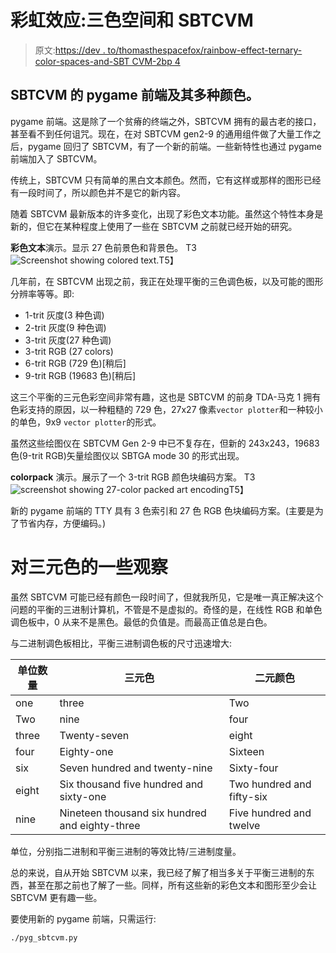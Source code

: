 # 彩虹效应:三色空间和 SBTCVM

> 原文:[https://dev . to/thomasthespacefox/rainbow-effect-ternary-color-spaces-and-SBT CVM-2bp 4](https://dev.to/thomasthespacefox/rainbow-effect-ternary-color-spaces-and-sbtcvm-2bp4)

## SBTCVM 的 pygame 前端及其多种颜色。

pygame 前端。这是除了一个贫瘠的终端之外，SBTCVM 拥有的最古老的接口，甚至看不到任何诅咒。现在，在对 SBTCVM gen2-9 的通用组件做了大量工作之后，pygame 回归了 SBTCVM，有了一个新的前端。一些新特性也通过 pygame 前端加入了 SBTCVM。

传统上，SBTCVM 只有简单的黑白文本颜色。然而，它有这样或那样的图形已经有一段时间了，所以颜色并不是它的新内容。

随着 SBTCVM 最新版本的许多变化，出现了彩色文本功能。虽然这个特性本身是新的，但它在某种程度上使用了一些在 SBTCVM 之前就已经开始的研究。

**彩色文本**演示。显示 27 色前景色和背景色。
T3![Screenshot showing colored text.](../Images/447b263095729c6c8a313f4a2b5d4d1f.png)T5】

几年前，在 SBTCVM 出现之前，我正在处理平衡的三色调色板，以及可能的图形分辨率等等。即:

*   1-trit 灰度(3 种色调)
*   2-trit 灰度(9 种色调)
*   3-trit 灰度(27 种色调)
*   3-trit RGB (27 colors)
*   6-trit RGB (729 色)[稍后]
*   9-trit RGB (19683 色)[稍后]

这三个平衡的三元色彩空间非常有趣，这也是 SBTCVM 的前身 TDA-马克 1 拥有色彩支持的原因，以一种粗糙的 729 色，27x27 像素`vector plotter`和一种较小的单色，9x9 `vector plotter`的形式。

虽然这些绘图仪在 SBTCVM Gen 2-9 中已不复存在，但新的 243x243，19683 色(9-trit RGB)矢量绘图仪以 SBTGA mode 30 的形式出现。

**colorpack** 演示。展示了一个 3-trit RGB 颜色块编码方案。
T3![screenshot showing 27-color packed art encoding](../Images/1a6ce612bd4f8e59662700d7ccfab1d7.png)T5】

新的 pygame 前端的 TTY 具有 3 色索引和 27 色 RGB 色块编码方案。(主要是为了节省内存，方便编码。)

# 对三元色的一些观察

虽然 SBTCVM 可能已经有颜色一段时间了，但就我所见，它是唯一真正解决这个问题的平衡的三进制计算机，不管是不是虚拟的。奇怪的是，在线性 RGB 和单色调色板中，0 从来不是黑色。最低的负值是。而最高正值总是白色。

与二进制调色板相比，平衡三进制调色板的尺寸迅速增大:

| 单位数量 | 三元色 | 二元颜色 |
| --- | --- | --- |
| one | three | Two |
| Two | nine | four |
| three | Twenty-seven | eight |
| four | Eighty-one | Sixteen |
| six | Seven hundred and twenty-nine | Sixty-four |
| eight | Six thousand five hundred and sixty-one | Two hundred and fifty-six |
| nine | Nineteen thousand six hundred and eighty-three | Five hundred and twelve |

单位，分别指二进制和平衡三进制的等效比特/三进制度量。

总的来说，自从开始 SBTCVM 以来，我已经了解了相当多关于平衡三进制的东西，甚至在那之前也了解了一些。同样，所有这些新的彩色文本和图形至少会让 SBTCVM 更有趣一些。

要使用新的 pygame 前端，只需运行:

`./pyg_sbtcvm.py`